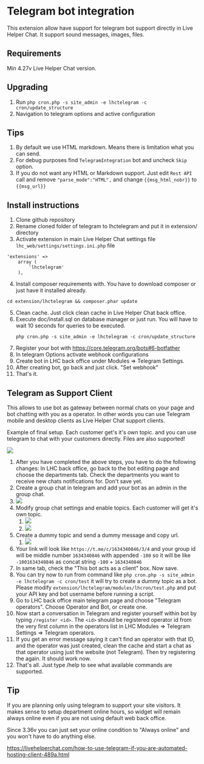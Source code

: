 # Telegram bot integration

This extension allow have support for telegram bot support directly in Live Helper Chat. It support sound messages, images, files.

## Requirements

Min 4.27v Live Helper Chat version.

## Upgrading

1. Run `php cron.php -s site_admin -e lhctelegram -c cron/update_structure`
2. Navigation to telegram options and active configuration

## Tips

1. By default we use HTML markdown. Means there is limitation what you can send.
2. For debug purposes find `TelegramIntegration` bot and uncheck `Skip` option.
3. If you do not want any HTML or Markdown support. Just edit `Rest API` call and remove `"parse_mode":"HTML",` and change `{{msg_html_nobr}}` to `{{msg_url}}`

## Install instructions

1. Clone github repository
2. Rename cloned folder of telegram to lhctelegram and put it in extension/ directory
3. Activate extension in main Live Helper Chat settings file `lhc_web/settings/settings.ini.php` file
``` 
'extensions' => 
    array (          
        'lhctelegram'
    ),
```
4. Install composer requirements with. You have to download composer or just have it installed already.
``` 
cd extension/lhctelegram && composer.phar update
``` 
5. Clean cache. Just click clean cache in Live Helper Chat back office.
6. Execute doc/install.sql on database manager or just run. You will have to wait 10 seconds for queries to be executed.
    ```
    php cron.php -s site_admin -e lhctelegram -c cron/update_structure
    ```
7. Register your bot with https://core.telegram.org/bots#6-botfather
8. In telegram Options activate webhook configurations
9. Create bot in LHC back office under Modules => Telegram Settings.
10. After creating bot, go back and just click. "Set webhook"
11. That's it.

## Telegram as Support Client
This allows to use bot as gateway between normal chats on your page and bot chatting with you as a operator. In other words you can use Telegram mobile and desktop clients as Live Helper Chat support clients.

Example of final setup. Each customer get's it's own topic. and you can use telegram to chat with your customers directly. Files are also supported!

![](https://raw.githubusercontent.com/LiveHelperChat/telegram/master/doc/img/topic-chats.png)

1. After you have completed the above steps, you have to do the following changes: In LHC back office, go back to the bot editing page and choose the departments tab. Check the departments you want to receive new chats notifications for. Don't save yet.
2. Create a group chat in telegram and add your bot as an admin in the group chat.
3. ![](https://raw.githubusercontent.com/LiveHelperChat/telegram/master/doc/img/bot-as-admin.png) 
4. Modify group chat settings and enable topics. Each customer will get it's own topic.
   1. ![](https://raw.githubusercontent.com/LiveHelperChat/telegram/master/doc/img/manage-group.png)
   2. ![](https://raw.githubusercontent.com/LiveHelperChat/telegram/master/doc/img/enable-topics.png)
5. Create a dummy topic and send a dummy message and copy url.
   1. ![](https://raw.githubusercontent.com/LiveHelperChat/telegram/master/doc/img/copylink.png)
6. Your link will look like `https://t.me/c/1634340846/3/4` and your group id will be middle number `1634340846` with appended `-100` so it will be like `-1001634340846` as concat string `-100` + `1634340846`
7. In same tab, check the "This bot acts as a client" box. Now save.
8. You can try now to run from command like `php cron.php -s site_admin -e lhctelegram -c cron/test` it will try to create a dummy topic as a bot. Please modify `extension/lhctelegram/modules/lhcron/test.php` and put your API key and bot username before running a script.
9. Go to LHC back office main telegram page and choose "Telegram operators". Choose Operator and Bot, or create one.
10. Now start a conversation in Telegram and register yourself within bot by typing `/register <id>`. The `<id>` should be registered operator id from the very first column in the operators list in LHC Modules => Telegram Settings => Telegram operators.
11. If you get an error message saying it can't find an operator with that ID, and the operator was just created, clean the cache and start a chat as that operator using just the website (not Telegram). Then try registering the <id> again. It should work now.
12. That's all. Just type /help to see what available commands are supported.

## Tip
If you are planning only using telegram to support your site visitors. It makes sense to setup department online hours, so widget will remain always online even if you are not using default web back office.

Since 3.36v you can just set your online condition to "Always online" and you won't have to do anything else.

https://livehelperchat.com/how-to-use-telegram-if-you-are-automated-hosting-client-489a.html
